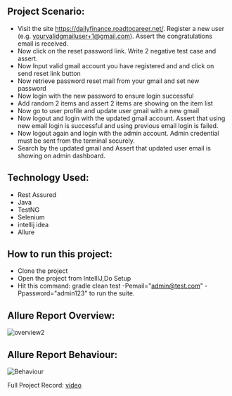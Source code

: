 ## Project Scenario:
-  Visit the site https://dailyfinance.roadtocareer.net/. Register a new user (e.g. yourvalidgmailuser+1@gmail.com). Assert the congratulations email is received.
-  Now click on the reset password link. Write 2 negative test case and assert. 
-  Now Input valid gmail account you have registered and and click on send reset link button
-  Now retrieve password reset mail from your gmail and set new password
-  Now login with the new password to ensure login successful
-  Add random 2 items and assert 2 items are showing on the item list
-  Now go to user profile and update user gmail with a new gmail
-  Now logout and login with the updated gmail account. Assert that using new email login is successful and using previous email login is failed.
-  Now logout again and login with the admin account. Admin credential must be sent from the terminal securely.
-  Search by the updated gmail and Assert that updated user email is showing on admin dashboard.

  ## Technology Used:
   - Rest Assured
  - Java
  - TestNG
  - Selenium
  - intellij idea
  - Allure

## How to run this project:
 - Clone the project
 - Open the project from IntellIJ,Do Setup
 - Hit this command: gradle clean test -Pemail="admin@test.com" -Ppassword="admin123" to run the suite.

## Allure Report Overview:
![overview2](https://github.com/user-attachments/assets/08e648a3-a2e9-4f31-abd1-05569b1fb473)

## Allure Report Behaviour:
![Behaviour](https://github.com/user-attachments/assets/0c868638-a61c-41ee-a945-edc75c745271)


Full Project Record: [video](https://screenrec.com/share/BSvsCERKgu)


